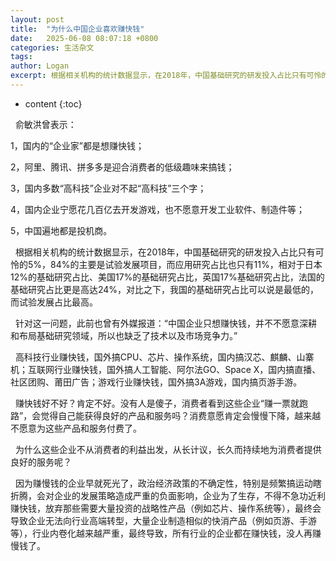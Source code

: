 ```yaml
---
layout: post
title:  "为什么中国企业喜欢赚快钱"
date:   2025-06-08 08:07:18 +0800
categories: 生活杂文
tags: 
author: Logan
excerpt: 根据相关机构的统计数据显示，在2018年，中国基础研究的研发投入占比只有可怜的5%，84%的主要是试验发展项目，而应用研究占比也只有11%，相对于日本12%的基础研究占比、美国17%的基础研究占比，英国17%基础研究占比，法国的基础研究占比更是高达24%，对比之下，我国的基础研究占比可以说是最低的，而试验发展占比最高。
---
```


* content
{:toc}

  俞敏洪曾表示：

1，国内的“企业家”都是想赚快钱；

2，阿里、腾讯、拼多多是迎合消费者的低级趣味来搞钱；

3，国内多数“高科技”企业对不起“高科技”三个字；

4，国内企业宁愿花几百亿去开发游戏，也不愿意开发工业软件、制造件等；

5，中国遍地都是投机商。

  根据相关机构的统计数据显示，在2018年，中国基础研究的研发投入占比只有可怜的5%，84%的主要是试验发展项目，而应用研究占比也只有11%，相对于日本12%的基础研究占比、美国17%的基础研究占比，英国17%基础研究占比，法国的基础研究占比更是高达24%，对比之下，我国的基础研究占比可以说是最低的，而试验发展占比最高。

  针对这一问题，此前也曾有外媒报道：“中国企业只想赚快钱，并不不愿意深耕和布局基础研究领域，所以也缺乏了技术以及市场竞争力。”

  高科技行业赚快钱，国外搞CPU、芯片、操作系统，国内搞汉芯、麒麟、山寨机；互联网行业赚快钱，国外搞人工智能、阿尔法GO、Space X，国内搞直播、社区团购、莆田广告；游戏行业赚快钱，国外搞3A游戏，国内搞页游手游。

  赚快钱好不好？肯定不好。没有人是傻子，消费者看到这些企业“赚一票就跑路”，会觉得自己能获得良好的产品和服务吗？消费意愿肯定会慢慢下降，越来越不愿意为这些产品和服务付费了。

  为什么这些企业不从消费者的利益出发，从长计议，长久而持续地为消费者提供良好的服务呢？

  因为赚慢钱的企业早就死光了，政治经济政策的不确定性，特别是频繁搞运动瞎折腾，会对企业的发展策略造成严重的负面影响，企业为了生存，不得不急功近利赚快钱，放弃那些需要大量投资的战略性产品（例如芯片、操作系统等），最终会导致企业无法向行业高端转型，大量企业制造相似的快消产品（例如页游、手游等），行业内卷化越来越严重，最终导致，所有行业的企业都在赚快钱，没人再赚慢钱了。

